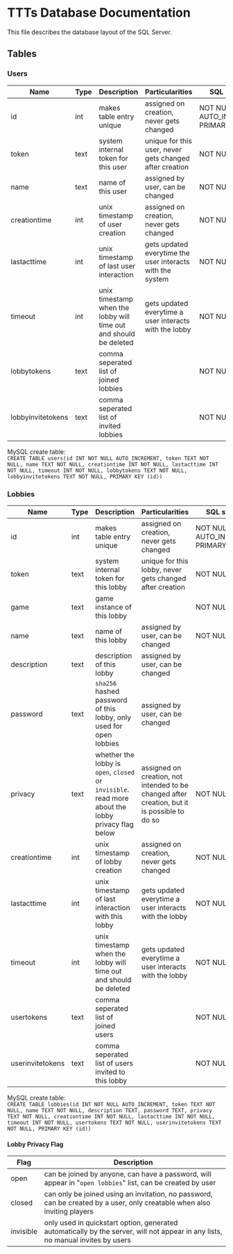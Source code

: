 # TTTs Database Documentation

This file describes the database layout of the SQL Server.

## Tables

### Users

Name | Type | Description | Particularities | SQL specific
---- | ---- | ----------- | --------------- | ------------
id | int | makes table entry unique | assigned on creation, never gets changed | NOT NULL AUTO_INCREMENT PRIMARY KEY
token | text | system internal token for this user | unique for this user, never gets changed after creation | NOT NULL
name | text | name of this user | assigned by user, can be changed | NOT NULL
creationtime | int | unix timestamp of user creation | assigned on creation, never gets changed |  NOT NULL
lastacttime | int | unix timestamp of last user interaction | gets updated everytime the user interacts with the system | NOT NULL
timeout | int | unix timestamp when the lobby will time out and should be deleted | gets updated everytime a user interacts with the lobby | NOT NULL
lobbytokens | text | comma seperated list of joined lobbies | | NOT NULL
lobbyinvitetokens | text | comma seperated list of invited lobbies | | NOT NULL

MySQL create table:  
`CREATE TABLE users(id INT NOT NULL AUTO_INCREMENT, token TEXT NOT NULL, name TEXT NOT NULL, creationtime INT NOT NULL, lastacttime INT NOT NULL, timeout INT NOT NULL, lobbytokens TEXT NOT NULL, lobbyinvitetokens TEXT NOT NULL, PRIMARY KEY (id))`

### Lobbies

Name | Type | Description | Particularities | SQL specific
---- | ---- | ----------- | --------------- | ------------
id | int | makes table entry unique | assigned on creation, never gets changed | NOT NULL AUTO_INCREMENT PRIMARY KEY
token | text | system internal token for this lobby | unique for this lobby, never gets changed after creation | NOT NULL
game | text | game instance of this lobby | | NOT NULL
name | text | name of this lobby | assigned by user, can be changed | NOT NULL
description | text | description of this lobby | assigned by user, can be changed | 
password | text | `sha256` hashed password of this lobby, only used for open lobbies | assigned by user, can be changed | 
privacy | text | whether the lobby is `open`, `closed` or `invisible`. read more about the lobby privacy flag below | assigned on creation, not intended to be changed after creation, but it is possible to do so | NOT NULL
creationtime | int | unix timestamp of lobby creation | assigned on creation, never gets changed |  NOT NULL
lastacttime | int | unix timestamp of last interaction with this lobby | gets updated everytime a user interacts with the lobby | NOT NULL
timeout | int | unix timestamp when the lobby will time out and should be deleted | gets updated everytime a user interacts with the lobby | NOT NULL
usertokens | text | comma seperated list of joined users | | NOT NULL
userinvitetokens | text | comma seperated list of users invited to this lobby | | NOT NULL

MySQL create table:  
`CREATE TABLE lobbies(id INT NOT NULL AUTO_INCREMENT, token TEXT NOT NULL, name TEXT NOT NULL, description TEXT, password TEXT, privacy TEXT NOT NULL, creationtime INT NOT NULL, lastacttime INT NOT NULL, timeout INT NOT NULL, usertokens TEXT NOT NULL, userinvitetokens TEXT NOT NULL, PRIMARY KEY (id))`

#### Lobby Privacy Flag

Flag | Description
---- | -----------
open | can be joined by anyone, can have a password, will appear in "`open lobbies`" list, can be created by user
closed | can only be joined using an invitation, no password, can be created by a user, only creatable when also inviting players
invisible | only used in quickstart option, generated automatically by the server, will not appear in any lists, no manual invites by users